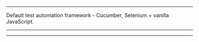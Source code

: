 -----------------------------------------------------------------------------
Default test automation framework - Cucumber, Selenium + vanilla JavaScript. 


-----------------------------------------------------------------------------
-----------------------------------------------------------------------------